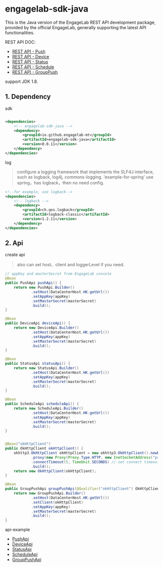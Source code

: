 # engagelab-sdk-java

This is the Java version of the EngageLab REST API development package, provided by the official EngageLab, generally
supporting the latest API functionalities.

REST API DOC:

* [REST API - Push](https://www.engagelab.com/docs/app-push/rest-api/create-push-api)
* [REST API - Device](https://www.engagelab.com/docs/app-push/rest-api/Tag-Alias-API)
* [REST API - Status](https://www.engagelab.com/docs/app-push/rest-api/statistics-api)
* [REST API - Schedule](https://www.engagelab.com/docs/app-push/rest-api/scheduled-tasks-api)
* [REST API - GroupPush](https://www.engagelab.com/zh_CN/docs/app-push/rest-api/group-push-api)

support JDK 1.8.

## 1. Dependency

sdk

```xml

<dependencies>
    <!-- engagelab-sdk-java -->
    <dependency>
        <groupId>io.github.engagelab-mt</groupId>
        <artifactId>engagelab-sdk-java</artifactId>
        <version>0.0.11</version>
    </dependency>
</dependencies>
```

log
> configure a logging framework that implements the SLF4J interface, such as logback, log4j, commons-logging.
> 'example-for-spring' use spring，has logback，then no need config.

```xml
<!--for example, use logback-->
<dependencies>
    <!-- logback -->
    <dependency>
        <groupId>ch.qos.logback</groupId>
        <artifactId>logback-classic</artifactId>
        <version>1.2.11</version>
    </dependency>
</dependencies>
```

## 2. Api

create api
> also can set host、client and loggerLevel if you need.

```java
// appKey and masterSecret from EngageLab console
@Bean
public PushApi pushApi() {
    return new PushApi.Builder()
            .setHost(DataCenterHost.HK.getUrl())
            .setAppKey(appKey)
            .setMasterSecret(masterSecret)
            .build();
}

@Bean
public DeviceApi deviceApi() {
    return new DeviceApi.Builder()
            .setHost(DataCenterHost.HK.getUrl())
            .setAppKey(appKey)
            .setMasterSecret(masterSecret)
            .build();
}

@Bean
public StatusApi statusApi() {
    return new StatusApi.Builder()
            .setHost(DataCenterHost.HK.getUrl())
            .setAppKey(appKey)
            .setMasterSecret(masterSecret)
            .build();
}

@Bean
public ScheduleApi scheduleApi() {
    return new ScheduleApi.Builder()
            .setHost(DataCenterHost.HK.getUrl())
            .setAppKey(appKey)
            .setMasterSecret(masterSecret)
            .build();
}


@Bean("okHttpClient")
public OkHttpClient okHttpClient() {
    okhttp3.OkHttpClient okHttpClient = new okhttp3.OkHttpClient().newBuilder()
            .proxy(new Proxy(Proxy.Type.HTTP, new InetSocketAddress("proxy_host", proxy_port))) // set proxy
            .connectTimeout(5, TimeUnit.SECONDS) // set connect timeout
            .build();
    return new OkHttpClient(okHttpClient);
}

@Bean
public GroupPushApi groupPushApi(@Qualifier("okHttpClient") OkHttpClient okHttpClient) {
    return new GroupPushApi.Builder()
            .setHost(DataCenterHost.HK.getUrl())
            .setClient(okHttpClient)
            .setAppKey(appKey)
            .setMasterSecret(masterSecret)
            .build();
}
```

api-example

* [PushApi](https://github.com/engagelab-mt/engagelab-sdk-java/blob/main/example-for-spring/src/test/java/io/github/engagelab/api/PushApiTest.java)
* [DeviceApi](https://github.com/engagelab-mt/engagelab-sdk-java/blob/main/example-for-spring/src/test/java/io/github/engagelab/api/DeviceApiTest.java)
* [StatusApi](https://github.com/engagelab-mt/engagelab-sdk-java/blob/main/example-for-spring/src/test/java/io/github/engagelab/api/StatusApiTest.java)
* [ScheduleApi](https://github.com/engagelab-mt/engagelab-sdk-java/blob/main/example-for-spring/src/test/java/io/github/engagelab/api/ScheduleApiTest.java)
* [GroupPushApi](https://github.com/engagelab-mt/engagelab-sdk-java/blob/main/example-for-spring/src/test/java/io/github/engagelab/api/GroupPushApiTest.java)
